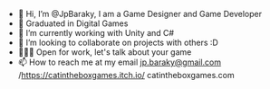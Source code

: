 - 👋 Hi, I’m @JpBaraky, I am a Game Designer and Game Developer
- 📃 Graduated in Digital Games
- 🌱 I’m currently working with Unity and C#
- 💞️ I’m looking to collaborate on projects with others :D
- 🧑🏻‍💻 Open for work, let's talk about your game
- 📫 How to reach me at my email jp.baraky@gmail.com /https://catintheboxgames.itch.io/ catintheboxgames.com

<!---
JpBaraky/JpBaraky is a ✨ special ✨ repository because its `README.md` (this file) appears on your GitHub profile.
You can click the Preview link to take a look at your changes.
--->
